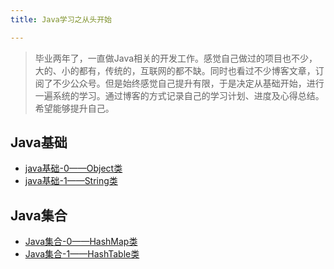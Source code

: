 ```yaml
---
title: Java学习之从头开始

---
```


>毕业两年了，一直做Java相关的开发工作。感觉自己做过的项目也不少，大的、小的都有，传统的，互联网的都不缺。同时也看过不少博客文章，订阅了不少公众号。但是始终感觉自己提升有限，于是决定从基础开始，进行一遍系统的学习。通过博客的方式记录自己的学习计划、进度及心得总结。希望能够提升自己。

<!-- more -->

## Java基础

* [java基础-0——Object类](/2018/06/07/java基础-0——Object类/)
* [java基础-1——String类](/2018/06/08/java基础-1——String类/)

## Java集合

* [Java集合-0——HashMap类](/2018/07/30/Java集合-0——HashMap类/)
* [Java集合-1——HashTable类](/2018/07/31/Java集合-1——HashTable类/)


